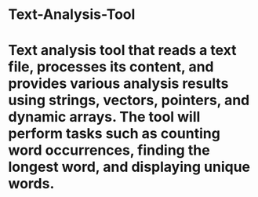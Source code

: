 # Text-Analysis-Tool
# Text analysis tool that reads a text file, processes its content, and provides various analysis results using strings, vectors, pointers, and dynamic arrays. The tool will perform tasks such as counting word occurrences, finding the longest word, and displaying unique words.
